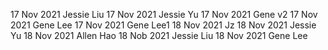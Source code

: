 17 Nov 2021 Jessie Liu
17 Nov 2021 Jessie Yu
17 Nov 2021 Gene v2
17 Nov 2021 Gene Lee
17 Nov 2021 Gene Lee1
18 Nov 2021 Jz
18 Nov 2021 Jessie Yu
18 Nov 2021 Allen Hao
18 Nob 2021 Jessie Liu
18 Nov 2021 Gene Lee
